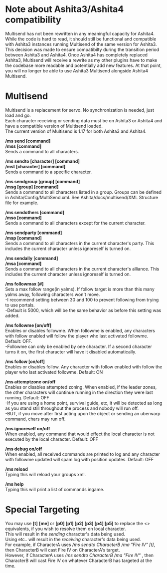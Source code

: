 # Note about Ashita3/Ashita4 compatibility
Multisend has not been rewritten in any meaningful capacity for Ashita4.  While the code is hard to read, it should still be functional and compatible with Ashita3 instances running Multisend of the same version for Ashita3.  This decision was made to ensure compatibilty during the transition period between Ashita3 and Ashita4.  Once Ashita4 has completely replaced Ashita3, Multisend will receive a rewrite as my other plugins have to make the codebase more readable and potentially add new features.  At that point, you will no longer be able to use Ashita3 Multisend alongside Ashita4 Multisend.

# Multisend
Multisend is a replacement for servo.  No synchronization is needed, just load and go.<br>
Each character receiving or sending data must be on Ashita3 or Ashita4 and have a compatible version of Multisend loaded.<br>
The current version of Multisend is 1.17 for both Ashita3 and Ashita4.<br>

**/ms send [command]**<br>
**/mss [command]**<br>
Sends a command to all characters.<br>

**/ms sendto [character] [command]**<br>
**/mst [character] [command]**<br>
Sends a command to a specific character.<br>

**/ms sendgroup [group] [command]**<br>
**/msg [group] [command]**<br>
Sends a command to all characters listed in a group.  Groups can be defined in Ashita/Config/MultiSend.xml.  See Ashita/docs/multisend/XML Structure file for example.<br>

**/ms sendothers [command]**<br>
**/mso [command]**<br>
Sends a command to all characters except for the current character.<br>

**/ms sendparty [command]**<br>
**/msp [command]**<br>
Sends a command to all characters in the current character's party.  This includes the current character unless ignoreself is turned on.<br>

**/ms sendally [command]**<br>
**/msa [command]**<br>
Sends a command to all characters in the current character's alliance.  This includes the current character unless ignoreself is turned on.<br>

**/ms followmax [#]**<br>
Sets a max follow range(in yalms).  If follow target is more than this many yalms away, following characters won't move.<br>
-I recommend setting between 30 and 100 to prevent following from trying to use portals.<br>
-Default is 5000, which will be the same behavior as before this setting was added.<br>

**/ms followme [on/off]**<br>
Enables or disables followme.  When followme is enabled, any characters with follow enabled will follow the player who last activated followme.  Default: OFF.<br>
-Followme can only be enabled by one character.  If a second character turns it on, the first character will have it disabled automatically.<br>

**/ms follow [on/off]**<br>
Enables or disables follow.  Any character with follow enabled with follow the player who last activated followme.  Default: ON<br>

**/ms attemptzone on/off**<br>
Enables or disables attempted zoning.  When enabled, if the leader zones, the other characters will continue running in the direction they were last running.  Default: OFF<br>
-If you are using a home point, survival guide, etc, it will be detected as long as you stand still throughout the process and nobody will run off.<br>
-BUT, if you move after first acting upon the object or sending an uberwarp command, chars may run off.<br>

**/ms ignoreself on/off**<br>
When enabled, any command that would effect the local character is not executed by the local character. Default: OFF<br>

**/ms debug on/off**<br>
When enabled, all received commands are printed to log and any character with followme updated will spam log with position updates.  Default: OFF<br>

**/ms reload**<br>
Typing this will reload your groups xml.<br>

**/ms help**<br>
Typing this will print a list of commands ingame.<br>

# Special Targeting
You may use **[t]** **[me]** or **[p0] [p1] [p2] [p3] [p4] [p5]** to replace the <> equivalents, if you wish to resolve them on local character.<br>
This will result in the *sending* character's data being used.<br>
Using **<t>** **<me>** etc.. will result in the *receiving* character's data being used.<br>
For example, if CharacterA uses */ms sendto CharacterB /ma "Fire IV" [t]*, then CharacterB will cast Fire IV on CharacterA's target.<br>
However, if CharacterA uses */ms sendto CharacterB /ma "Fire IV" <t>*, then CharacterB will cast Fire IV on whatever CharacterB has targeted at the time.
